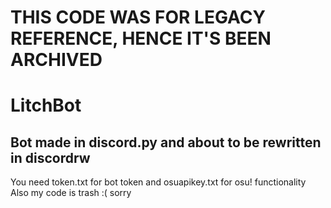 # THIS CODE WAS FOR LEGACY REFERENCE, HENCE IT'S BEEN ARCHIVED

# LitchBot
## Bot made in discord.py and about to be rewritten in discordrw
You need token.txt for bot token and osuapikey.txt for osu! functionality
Also my code is trash :( sorry
